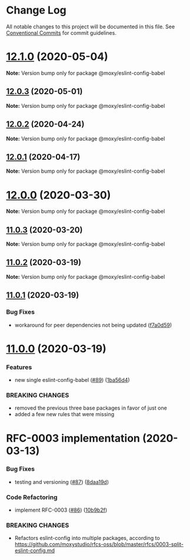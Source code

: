 # Change Log

All notable changes to this project will be documented in this file.
See [Conventional Commits](https://conventionalcommits.org) for commit guidelines.

# [12.1.0](https://github.com/moxystudio/eslint-config/compare/v12.0.3...v12.1.0) (2020-05-04)

**Note:** Version bump only for package @moxy/eslint-config-babel





## [12.0.3](https://github.com/moxystudio/eslint-config/compare/v12.0.2...v12.0.3) (2020-05-01)

**Note:** Version bump only for package @moxy/eslint-config-babel





## [12.0.2](https://github.com/moxystudio/eslint-config/compare/v12.0.1...v12.0.2) (2020-04-24)

**Note:** Version bump only for package @moxy/eslint-config-babel





## [12.0.1](https://github.com/moxystudio/eslint-config/compare/v12.0.0...v12.0.1) (2020-04-17)

**Note:** Version bump only for package @moxy/eslint-config-babel





# [12.0.0](https://github.com/moxystudio/eslint-config/compare/v11.0.3...v12.0.0) (2020-03-30)

**Note:** Version bump only for package @moxy/eslint-config-babel





## [11.0.3](https://github.com/moxystudio/eslint-config/compare/v11.0.2...v11.0.3) (2020-03-20)

**Note:** Version bump only for package @moxy/eslint-config-babel





## [11.0.2](https://github.com/moxystudio/eslint-config/compare/v11.0.1...v11.0.2) (2020-03-19)

**Note:** Version bump only for package @moxy/eslint-config-babel





## [11.0.1](https://github.com/moxystudio/eslint-config/compare/v11.0.0...v11.0.1) (2020-03-19)


### Bug Fixes

* workaround for peer dependencies not being updated ([f7a0d59](https://github.com/moxystudio/eslint-config/commit/f7a0d59dafbdd67c434f006e171c9acdc65dcdf8))





# [11.0.0](https://github.com/moxystudio/eslint-config/compare/v1.0.0...v11.0.0) (2020-03-19)


### Features

* new single eslint-config-babel ([#89](https://github.com/moxystudio/eslint-config/issues/89)) ([1ba56d4](https://github.com/moxystudio/eslint-config/commit/1ba56d4da96bcaae6e8450fd576f3afe60a77576))


### BREAKING CHANGES

* removed the previous three base packages in favor of just one
* added a few new rules that were missing






# RFC-0003 implementation (2020-03-13)


### Bug Fixes

* testing and versioning ([#87](https://github.com/moxystudio/eslint-config/issues/87)) ([8daa19d](https://github.com/moxystudio/eslint-config/commit/8daa19d491d8bade13da3c2f68edfdf311ea13aa))


### Code Refactoring

* implement RFC-0003 ([#86](https://github.com/moxystudio/eslint-config/issues/86)) ([10b9b2f](https://github.com/moxystudio/eslint-config/commit/10b9b2f771592248fb14fa7dbceb16b590046416))


### BREAKING CHANGES

* Refactors eslint-config into multiple packages,
according to https://github.com/moxystudio/rfcs-oss/blob/master/rfcs/0003-split-eslint-config.md

